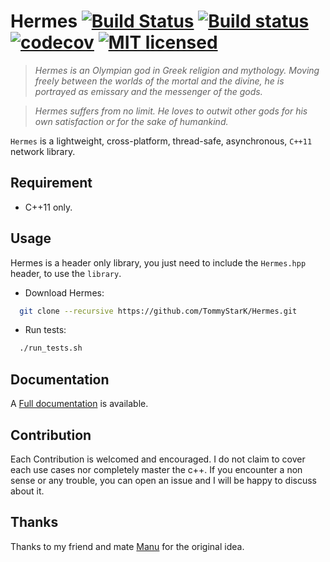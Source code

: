 # Hermes    [![Build Status](https://travis-ci.org/TommyStarK/Hermes.svg?branch=master)](https://travis-ci.org/TommyStarK/Hermes) [![Build status](https://ci.appveyor.com/api/projects/status/iy8683phxsf2dyui?svg=true)](https://ci.appveyor.com/project/TommyStarK/hermes)  [![codecov](https://codecov.io/gh/TommyStarK/Hermes/branch/master/graph/badge.svg)](https://codecov.io/gh/TommyStarK/Hermes) [![MIT licensed](https://img.shields.io/badge/license-MIT-blue.svg)](./LICENSE)



> _Hermes is an Olympian god in Greek religion and mythology. Moving freely between the worlds of the mortal and the divine,
 he is portrayed as emissary and the messenger of the gods._

> _Hermes suffers from no limit. He loves to outwit other gods for his own satisfaction or for the sake of humankind._



`Hermes` is a lightweight, cross-platform, thread-safe, asynchronous, `C++11` network library.

## Requirement

- C++11 only.

## Usage

Hermes is a header only library, you just need to include the `Hermes.hpp` header, to use the `library`.

 - Download Hermes:

```bash
  git clone --recursive https://github.com/TommyStarK/Hermes.git
```

- Run tests:

```bash
  ./run_tests.sh
```

## Documentation

A [Full documentation](https://github.com/TommyStarK/Hermes/blob/master/DOCUMENTATION.md) is available.


## Contribution

Each Contribution is welcomed and encouraged. I do not claim to cover each use cases nor completely master the c++. If you encounter a non sense or
any trouble, you can open an issue and I will be happy to discuss about it.

## Thanks

Thanks to my friend and mate [Manu](https://github.com/chambo-e) for the original idea.
